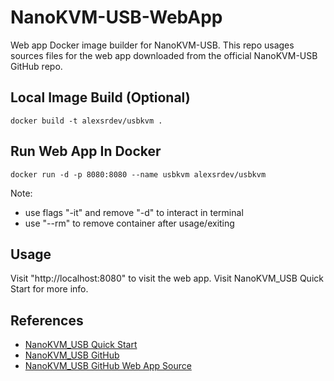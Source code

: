 # NanoKVM-USB-WebApp
Web app Docker image builder for NanoKVM-USB. This repo usages sources files for the web app downloaded from the official NanoKVM-USB GitHub repo. 

## Local Image Build (Optional)
```docker
docker build -t alexsrdev/usbkvm .
```

## Run Web App In Docker
```docker
docker run -d -p 8080:8080 --name usbkvm alexsrdev/usbkvm
```
Note: 
- use flags "-it" and remove "-d" to interact in terminal
- use "--rm" to remove container after usage/exiting

## Usage
Visit "http://localhost:8080" to visit the web app. Visit NanoKVM_USB Quick Start for more info.

## References
- [NanoKVM_USB Quick Start](https://wiki.sipeed.com/hardware/en/kvm/NanoKVM_USB/quick_start.html)
- [NanoKVM_USB GitHub](https://github.com/sipeed/NanoKVM-USB)
- [NanoKVM_USB GitHub Web App Source](https://github.com/sipeed/NanoKVM-USB/releases/download/v1.0.1/NanoKVM-USB-1.0.1-browser.zip)
